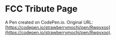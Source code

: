 # FCC Tribute Page

A Pen created on CodePen.io. Original URL: [https://codepen.io/strawberrymochi/pen/Rwpyxoo](https://codepen.io/strawberrymochi/pen/Rwpyxoo).


